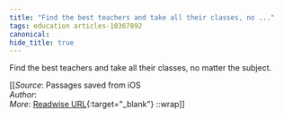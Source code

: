 ```yaml
---
title: "Find the best teachers and take all their classes, no ..."
tags: education articles-10367892
canonical: 
hide_title: true
---
```


Find the best teachers and take all their classes, no matter the subject.


[[_Source_: Passages saved from iOS<br>
_Author_:  <br>
_More_: [Readwise URL](https://readwise.io/open/223720801){:target="_blank"}
::wrap]]